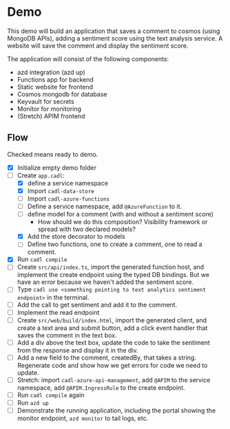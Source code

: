 # Demo

This demo will build an application that saves a comment to cosmos (using MongoDB APIs), adding a sentiment score using the text analysis service. A website will save the comment and display the sentiment score.

The application will consist of the following components:

* azd integration (azd up)
* Functions app for backend
* Static website for frontend
* Cosmos mongodb for database
* Keyvault for secrets
* Monitor for monitoring
* (Stretch) APIM frontend

## Flow

Checked means ready to demo.

* [x] Initialize empty demo folder
* [ ] Create `app.cadl`:
  * [x] define a service namespace
  * [x] Import `cadl-data-store`
  * [ ] Import `cadl-azure-functions`
  * [ ] Define a service namespace, add `@AzureFunction` to it.
  * [ ] define model for a comment (with and without a sentiment score)
    * How should we do this composition? Visibility framework or spread with two declared models?
  * [x] Add the store decorator to models
  * [ ] Define two functions, one to create a comment, one to read a comment.
* [x] Run `cadl compile`
* [ ] Create `src/api/index.ts`, import the generated function host, and implement the create endpoint using the typed DB bindings. But we have an error because we haven't added the sentiment score.
* [ ] Type `cadl use <something pointing to text analytics sentiment endpoint>` in the terminal.
* [ ] Add the call to get sentiment and add it to the comment.
* [ ] Implement the read endpoint
* [ ] Create `src/web/build/index.html`, import the generated client, and create a text area and submit button, add a click event handler that saves the comment in the text box.
* [ ] Add a div above the text box, update the code to take the sentiment from the response and display it in the div.
* [ ] Add a new field to the comment, createdBy, that takes a string. Regenerate code and show how we get errors for code we need to update.
* [ ] Stretch: import `cadl-azure-api-management`, add `@APIM` to the service namespace, add `@APIM.IngressRule` to the create endpoint.
* [ ] Run `cadl compile` again
* [ ] Run `azd up`
* [ ] Demonstrate the running application, including the portal showing the monitor endpoint, `azd monitor` to tail logs, etc.
